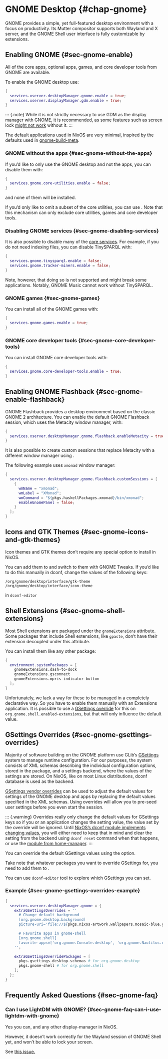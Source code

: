 # GNOME Desktop {#chap-gnome}

GNOME provides a simple, yet full-featured desktop environment with a focus on productivity. Its Mutter compositor supports both Wayland and X server, and the GNOME Shell user interface is fully customizable by extensions.

## Enabling GNOME {#sec-gnome-enable}

All of the core apps, optional apps, games, and core developer tools from GNOME are available.

To enable the GNOME desktop use:

```nix
{
  services.xserver.desktopManager.gnome.enable = true;
  services.xserver.displayManager.gdm.enable = true;
}
```

::: {.note}
While it is not strictly necessary to use GDM as the display manager with GNOME, it is recommended, as some features such as screen lock [might not work](#sec-gnome-faq-can-i-use-lightdm-with-gnome) without it.
:::

The default applications used in NixOS are very minimal, inspired by the defaults used in [gnome-build-meta](https://gitlab.gnome.org/GNOME/gnome-build-meta/blob/40.0/elements/core/meta-gnome-core-utilities.bst).

### GNOME without the apps {#sec-gnome-without-the-apps}

If you’d like to only use the GNOME desktop and not the apps, you can disable them with:

```nix
{
  services.gnome.core-utilities.enable = false;
}
```

and none of them will be installed.

If you’d only like to omit a subset of the core utilities, you can use
[](#opt-environment.gnome.excludePackages).
Note that this mechanism can only exclude core utilities, games and core developer tools.

### Disabling GNOME services {#sec-gnome-disabling-services}

It is also possible to disable many of the [core services](https://github.com/NixOS/nixpkgs/blob/b8ec4fd2a4edc4e30d02ba7b1a2cc1358f3db1d5/nixos/modules/services/x11/desktop-managers/gnome.nix#L329-L348). For example, if you do not need indexing files, you can disable TinySPARQL with:

```nix
{
  services.gnome.tinysparql.enable = false;
  services.gnome.tracker-miners.enable = false;
}
```

Note, however, that doing so is not supported and might break some applications. Notably, GNOME Music cannot work without TinySPARQL.

### GNOME games {#sec-gnome-games}

You can install all of the GNOME games with:

```nix
{
  services.gnome.games.enable = true;
}
```

### GNOME core developer tools {#sec-gnome-core-developer-tools}

You can install GNOME core developer tools with:

```nix
{
  services.gnome.core-developer-tools.enable = true;
}
```

## Enabling GNOME Flashback {#sec-gnome-enable-flashback}

GNOME Flashback provides a desktop environment based on the classic GNOME 2 architecture. You can enable the default GNOME Flashback session, which uses the Metacity window manager, with:

```nix
{
  services.xserver.desktopManager.gnome.flashback.enableMetacity = true;
}
```

It is also possible to create custom sessions that replace Metacity with a different window manager using [](#opt-services.xserver.desktopManager.gnome.flashback.customSessions).

The following example uses `xmonad` window manager:

```nix
{
  services.xserver.desktopManager.gnome.flashback.customSessions = [
    {
      wmName = "xmonad";
      wmLabel = "XMonad";
      wmCommand = "${pkgs.haskellPackages.xmonad}/bin/xmonad";
      enableGnomePanel = false;
    }
  ];
}
```

## Icons and GTK Themes {#sec-gnome-icons-and-gtk-themes}

Icon themes and GTK themes don’t require any special option to install in NixOS.

You can add them to [](#opt-environment.systemPackages) and switch to them with GNOME Tweaks.
If you’d like to do this manually in dconf, change the values of the following keys:

```
/org/gnome/desktop/interface/gtk-theme
/org/gnome/desktop/interface/icon-theme
```

in `dconf-editor`

## Shell Extensions {#sec-gnome-shell-extensions}

Most Shell extensions are packaged under the `gnomeExtensions` attribute.
Some packages that include Shell extensions, like `gpaste`, don’t have their extension decoupled under this attribute.

You can install them like any other package:

```nix
{
  environment.systemPackages = [
    gnomeExtensions.dash-to-dock
    gnomeExtensions.gsconnect
    gnomeExtensions.mpris-indicator-button
  ];
}
```

Unfortunately, we lack a way for these to be managed in a completely declarative way.
So you have to enable them manually with an Extensions application.
It is possible to use a [GSettings override](#sec-gnome-gsettings-overrides) for this on `org.gnome.shell.enabled-extensions`, but that will only influence the default value.

## GSettings Overrides {#sec-gnome-gsettings-overrides}

Majority of software building on the GNOME platform use GLib’s [GSettings](https://developer.gnome.org/gio/unstable/GSettings.html) system to manage runtime configuration. For our purposes, the system consists of XML schemas describing the individual configuration options, stored in the package, and a settings backend, where the values of the settings are stored. On NixOS, like on most Linux distributions, dconf database is used as the backend.

[GSettings vendor overrides](https://developer.gnome.org/gio/unstable/GSettings.html#id-1.4.19.2.9.25) can be used to adjust the default values for settings of the GNOME desktop and apps by replacing the default values specified in the XML schemas. Using overrides will allow you to pre-seed user settings before you even start the session.

::: {.warning}
Overrides really only change the default values for GSettings keys so if you or an application changes the setting value, the value set by the override will be ignored. Until [NixOS’s dconf module implements changing values](https://github.com/NixOS/nixpkgs/issues/54150), you will either need to keep that in mind and clear the setting from the backend using `dconf reset` command when that happens, or use the [module from home-manager](https://nix-community.github.io/home-manager/options.html#opt-dconf.settings).
:::

You can override the default GSettings values using the
[](#opt-services.xserver.desktopManager.gnome.extraGSettingsOverrides) option.

Take note that whatever packages you want to override GSettings for, you need to add them to
[](#opt-services.xserver.desktopManager.gnome.extraGSettingsOverridePackages).

You can use `dconf-editor` tool to explore which GSettings you can set.

### Example {#sec-gnome-gsettings-overrides-example}

```nix
{
  services.xserver.desktopManager.gnome = {
    extraGSettingsOverrides = ''
      # Change default background
      [org.gnome.desktop.background]
      picture-uri='file://${pkgs.nixos-artwork.wallpapers.mosaic-blue.gnomeFilePath}'

      # Favorite apps in gnome-shell
      [org.gnome.shell]
      favorite-apps=['org.gnome.Console.desktop', 'org.gnome.Nautilus.desktop']
    '';

    extraGSettingsOverridePackages = [
      pkgs.gsettings-desktop-schemas # for org.gnome.desktop
      pkgs.gnome-shell # for org.gnome.shell
    ];
  };
}
```

## Frequently Asked Questions {#sec-gnome-faq}

### Can I use LightDM with GNOME? {#sec-gnome-faq-can-i-use-lightdm-with-gnome}

Yes you can, and any other display-manager in NixOS.

However, it doesn’t work correctly for the Wayland session of GNOME Shell yet, and
won’t be able to lock your screen.

See [this issue.](https://github.com/NixOS/nixpkgs/issues/56342)
